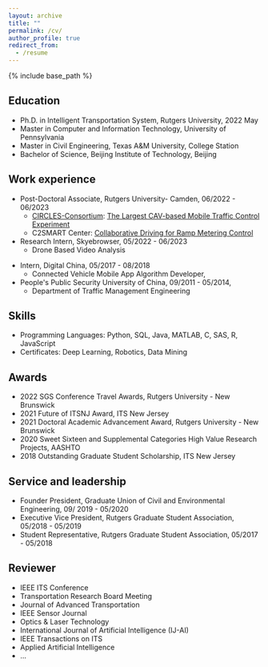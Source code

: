 ```yaml
---
layout: archive
title: ""
permalink: /cv/
author_profile: true
redirect_from:
  - /resume
---
```


{% include base_path %}

Education
------
* Ph.D. in Intelligent Transportation System, Rutgers University, 2022 May
* Master in Computer and Information Technology, University of Pennsylvania
* Master in Civil Engineering, Texas A&M University, College Station
* Bachelor of Science, Beijing Institute of Technology, Beijing 

Work experience
------
* Post-Doctoral Associate, Rutgers University- Camden, 06/2022 - 06/2023
  * [CIRCLES-Consortium](https://circles-consortium.github.io/index.html): [The Largest CAV-based Mobile Traffic Control Experiment](https://apnews.com/article/technology-nashville-pollution-traffic-4962e01d3226685012f1919077be29d1)
  * C2SMART Center: [Collaborative Driving for Ramp Metering Control](https://c2smart.engineering.nyu.edu/collaborative-driving-ramp-metering-and-mean-field-controls/)
* Research Intern, Skyebrowser, 05/2022 - 06/2023
  * Drone Based Video Analysis
<!-- Teaching Assistant, University of Pennsylvania
   CIT 595: Computer Systems Programming, 2021 Fall
  CIT 596: Algorithms & Computation, 2021 Fall, 2022 Fall, 2023 Spring -->
<!-- Graduate Research Assistant, 09/2016 – 11/2021,
  Department of Civil and Environmental Engineering
  Rutgers, The State University of New Jersey
  Advisor: Jing Jin -->
* Intern, Digital China, 05/2017 - 08/2018 
  * Connected Vehicle Mobile App Algorithm Developer, 
* People's Public Security University of China, 09/2011 - 05/2014, 
  * Department of Traffic Management Engineering

Skills
------
* Programming Languages: Python, SQL, Java, MATLAB, C, SAS, R, JavaScript
* Certificates: Deep Learning, Robotics, Data Mining
 
Awards
------
  * 2022 SGS Conference Travel Awards, Rutgers University - New Brunswick
  * 2021 Future of ITSNJ Award, ITS New Jersey
  * 2021 Doctoral Academic Advancement Award, Rutgers University - New Brunswick
  * 2020 Sweet Sixteen and Supplemental Categories High Value Research Projects, AASHTO
  * 2018 Outstanding Graduate Student Scholarship, ITS New Jersey

Service and leadership
------
* Founder President, Graduate Union of Civil and Environmental Engineering, 09/ 2019 - 05/2020
* Executive Vice President, Rutgers Graduate Student Association, 05/2018 - 05/2019
* Student Representative, Rutgers Graduate Student Association, 05/2017 - 05/2018

Reviewer
------
* IEEE ITS Conference
* Transportation Research Board Meeting
* Journal of Advanced Transportation
* IEEE Sensor Journal
* Optics & Laser Technology
* International Journal of Artificial Intelligence (IJ-AI)
* IEEE Transactions on ITS
* Applied Artificial Intelligence
* ...

